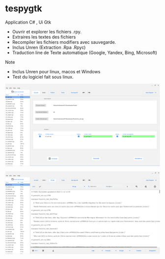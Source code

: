 # tespygtk

Application C# , Ui Gtk

- Ouvrir et explorer les fichiers .rpy.
- Extraires les textes des fichiers
- Recompiler les fichiers modifiers avec sauvegarde.
- Inclus Unren (Extraction .Rpa .Rpyc)
- Traduction line de Texte automatique (Google, Yandex, Bing, Microsoft)

Note
- Inclus Unren pour linux, macos et Windows
- Test du logiciel fait sous linux.



![Screenshot](https://github.com/fr999/tespygtk/blob/2b63b22c8ba0f1f8a45e36b6930bcccfa210c39d/Screenshot%202023-06-13%2016.04.16.png)

![Screenshot](https://github.com/fr999/tespygtk/blob/2b63b22c8ba0f1f8a45e36b6930bcccfa210c39d/Screenshot%202023-06-13%2016.04.43.png)

